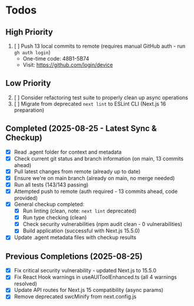 # Todos

## High Priority
1. [ ] Push 13 local commits to remote (requires manual GitHub auth - run `gh auth login`)
   - One-time code: 48B1-5B74
   - Visit: https://github.com/login/device

## Low Priority
2. [ ] Consider refactoring test suite to properly clean up async operations
3. [ ] Migrate from deprecated `next lint` to ESLint CLI (Next.js 16 preparation)

## Completed (2025-08-25 - Latest Sync & Checkup)
- [x] Read .agent folder for context and metadata
- [x] Check current git status and branch information (on main, 13 commits ahead)
- [x] Pull latest changes from remote (already up to date)
- [x] Ensure we're on main branch (already on main, no merge needed)
- [x] Run all tests (143/143 passing)
- [x] Attempted push to remote (auth required - 13 commits ahead, code provided)
- [x] General checkup completed:
  - [x] Run linting (clean, note: `next lint` deprecated)
  - [x] Run type checking (clean)
  - [x] Check security vulnerabilities (npm audit clean - 0 vulnerabilities)
  - [x] Build application (successful with Next.js 15.5.0)
- [x] Update .agent metadata files with checkup results

## Previous Completions (2025-08-25)
- [x] Fix critical security vulnerability - updated Next.js to 15.5.0
- [x] Fix React Hook warnings in useAUIToolEnhanced.ts (all 4 warnings resolved)
- [x] Update API routes for Next.js 15 compatibility (async params)
- [x] Remove deprecated swcMinify from next.config.js